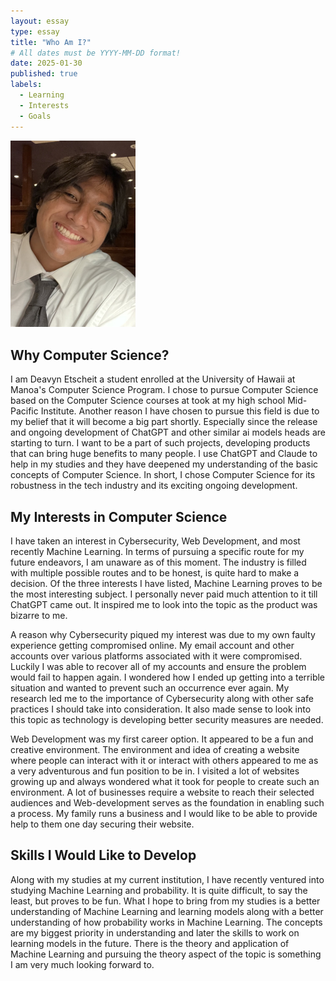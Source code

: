```yaml
---
layout: essay
type: essay
title: "Who Am I?"
# All dates must be YYYY-MM-DD format!
date: 2025-01-30
published: true
labels:
  - Learning
  - Interests
  - Goals
---
```


<img width="200px" class="rounded float-start pe-4" src="../img/IMG_8900.jpg">

## Why Computer Science?

I am Deavyn Etscheit a student enrolled at the University of Hawaii at Manoa's Computer Science Program. I chose to pursue Computer Science based on the Computer Science courses at took at my high school Mid-Pacific Institute. Another reason I have chosen to pursue this field is due to my belief that it will become a big part shortly. Especially since the release and ongoing development of ChatGPT and other similar ai models heads are starting to turn. I want to be a part of such projects, developing products that can bring huge benefits to many people. I use ChatGPT and Claude to help in my studies and they have deepened my understanding of the basic concepts of Computer Science. In short, I chose Computer Science for its robustness in the tech industry and its exciting ongoing development.

## My Interests in Computer Science

I have taken an interest in Cybersecurity, Web Development, and most recently Machine Learning. In terms of pursuing a specific route for my future endeavors, I am unaware as of this moment. The industry is filled with multiple possible routes and to be honest, is quite hard to make a decision. Of the three interests I have listed, Machine Learning proves to be the most interesting subject. I personally never paid much attention to it till ChatGPT came out. It inspired me to look into the topic as the product was bizarre to me.

A reason why Cybersecurity piqued my interest was due to my own faulty experience getting compromised online. My email account and other accounts over various platforms associated with it were compromised. Luckily I was able to recover all of my accounts and ensure the problem would fail to happen again. I wondered how I ended up getting into a terrible situation and wanted to prevent such an occurrence ever again. My research led me to the importance of Cybersecurity along with other safe practices I should take into consideration. It also made sense to look into this topic as technology is developing better security measures are needed.

Web Development was my first career option. It appeared to be a fun and creative environment. The environment and idea of creating a website where people can interact with it or interact with others appeared to me as a very adventurous and fun position to be in. I visited a lot of websites growing up and always wondered what it took for people to create such an environment. A lot of businesses require a website to reach their selected audiences and Web-development serves as the foundation in enabling such a process. My family runs a business and I would like to be able to provide help to them one day securing their website.

## Skills I Would Like to Develop

Along with my studies at my current institution, I have recently ventured into studying Machine Learning and probability. It is quite difficult, to say the least, but proves to be fun. What I hope to bring from my studies is a better understanding of Machine Learning and learning models along with a better understanding of how probability works in Machine Learning. The concepts are my biggest priority in understanding and later the skills to work on learning models in the future. There is the theory and application of Machine Learning and pursuing the theory aspect of the topic is something I am very much looking forward to.
